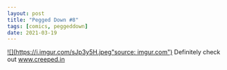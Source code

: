```yaml
---
layout: post
title: "Pegged Down #8"
tags: [comics, peggeddown]
date: 2021-03-19
---
```

<!-- #89 -->
[![](https://i.imgur.com/sJp3y5H.jpeg"source: imgur.com")](https://i.imgur.com/sJp3y5H.jpeg)
Definitely check out www.creeped.in
